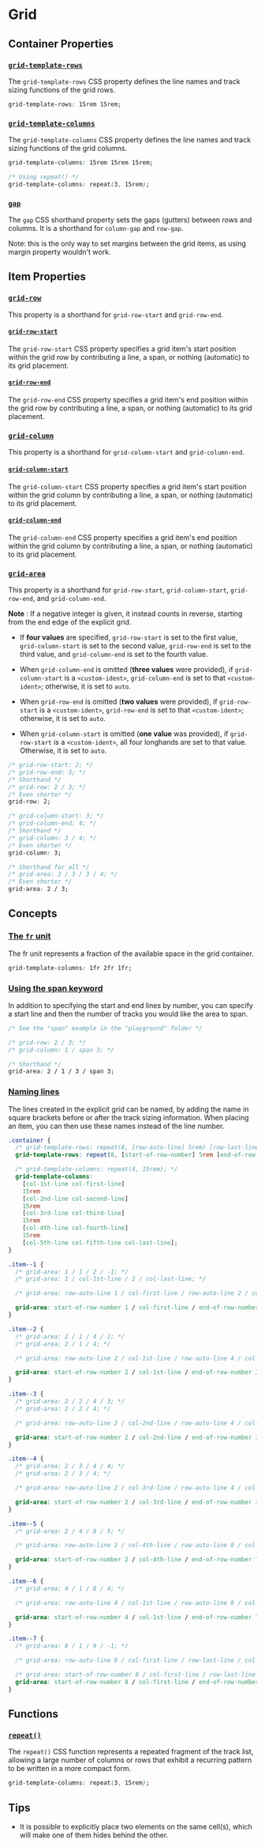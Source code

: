 # Grid

## Container Properties

### [`grid-template-rows`](https://developer.mozilla.org/en-US/docs/Web/CSS/grid-template-rows)

The `grid-template-rows` CSS property defines the line names and track sizing functions of the grid rows.

```css
grid-template-rows: 15rem 15rem;
```

### [`grid-template-columns`](https://developer.mozilla.org/en-US/docs/Web/CSS/grid-template-columns)

The `grid-template-columns` CSS property defines the line names and track sizing functions of the grid columns.

```css
grid-template-columns: 15rem 15rem 15rem;

/* Using repeat() */
grid-template-columns: repeat(3, 15rem);
```

### [`gap`](https://developer.mozilla.org/en-US/docs/Web/CSS/gap)

The `gap` CSS shorthand property sets the gaps (gutters) between rows and columns. It is a shorthand for `column-gap` and `row-gap`.

Note: this is the only way to set margins between the grid items, as using margin property wouldn't work.

## Item Properties

### [`grid-row`](https://developer.mozilla.org/en-US/docs/Web/CSS/grid-row)

This property is a shorthand for `grid-row-start` and `grid-row-end`.

#### [`grid-row-start`](https://developer.mozilla.org/en-US/docs/Web/CSS/grid-row-start)

The `grid-row-start` CSS property specifies a grid item's start position within the grid row by contributing a line, a span, or nothing (automatic) to its grid placement.

#### [`grid-row-end`](https://developer.mozilla.org/en-US/docs/Web/CSS/grid-row-end)

The `grid-row-end` CSS property specifies a grid item's end position within the grid row by contributing a line, a span, or nothing (automatic) to its grid placement.

### [`grid-column`](https://developer.mozilla.org/en-US/docs/Web/CSS/grid-column)

This property is a shorthand for `grid-column-start` and `grid-column-end`.

#### [`grid-column-start`](https://developer.mozilla.org/en-US/docs/Web/CSS/grid-column-start)

The `grid-column-start` CSS property specifies a grid item's start position within the grid column by contributing a line, a span, or nothing (automatic) to its grid placement.

#### [`grid-column-end`](https://developer.mozilla.org/en-US/docs/Web/CSS/grid-column-end)

The `grid-column-end` CSS property specifies a grid item's end position within the grid column by contributing a line, a span, or nothing (automatic) to its grid placement.

### [`grid-area`](https://developer.mozilla.org/en-US/docs/Web/CSS/grid-area)

This property is a shorthand for `grid-row-start`, `grid-column-start`, `grid-row-end`, and `grid-column-end`.

**Note** : If a negative integer is given, it instead counts in reverse, starting from the end edge of the explicit grid.

- If **four values** are specified, `grid-row-start` is set to the first value, `grid-column-start` is set to the second value, `grid-row-end` is set to the third value, and `grid-column-end` is set to the fourth value.

- When `grid-column-end` is omitted (**three values** were provided), if `grid-column-start` is a `<custom-ident>`, `grid-column-end` is set to that `<custom-ident>`; otherwise, it is set to `auto`.

- When `grid-row-end` is omitted (**two values** were provided), if `grid-row-start` is a `<custom-ident>`, `grid-row-end` is set to that `<custom-ident>`; otherwise, it is set to `auto`.

- When `grid-column-start` is omitted (**one value** was provided), if `grid-row-start` is a `<custom-ident>`, all four longhands are set to that value. Otherwise, it is set to `auto`.

```css
/* grid-row-start: 2; */
/* grid-row-end: 3; */
/* Shorthand */
/* grid-row: 2 / 3; */
/* Even shorter */
grid-row: 2;

/* grid-column-start: 3; */
/* grid-column-end: 4; */
/* Shorthand */
/* grid-column: 3 / 4; */
/* Even shorter */
grid-column: 3;

/* Shorthand for all */
/* grid-area: 2 / 3 / 3 / 4; */
/* Even shorter */
grid-area: 2 / 3;
```

## Concepts

### [The `fr` unit](https://developer.mozilla.org/en-US/docs/Web/CSS/CSS_grid_layout/Basic_concepts_of_grid_layout#the_fr_unit)

The fr unit represents a fraction of the available space in the grid container.

```css
grid-template-columns: 1fr 2fr 1fr;
```

### [Using the span keyword](https://developer.mozilla.org/en-US/docs/Web/CSS/CSS_grid_layout/Grid_layout_using_line-based_placement#using_the_span_keyword)

In addition to specifying the start and end lines by number, you can specify a start line and then the number of tracks you would like the area to span.

```css
/* See the "span" example in the "playground" folder */

/* grid-row: 2 / 3; */
/* grid-column: 1 / span 3; */

/* Shorthand */
grid-area: 2 / 1 / 3 / span 3;
```

### [Naming lines](https://developer.mozilla.org/en-US/docs/Glossary/Grid_Lines#naming_lines)

The lines created in the explicit grid can be named, by adding the name in square brackets before or after the track sizing information. When placing an item, you can then use these names instead of the line number.

<!-- prettier-ignore -->
```css
.container {
  /* grid-template-rows: repeat(8, [row-auto-line] 5rem) [row-last-line]; */
  grid-template-rows: repeat(8, [start-of-row-number] 5rem [end-of-row-number]) [row-last-line];

  /* grid-template-columns: repeat(4, 15rem); */
  grid-template-columns:
    [col-1st-line col-first-line]
    15rem
    [col-2nd-line col-second-line]
    15rem
    [col-3rd-line col-third-line]
    15rem
    [col-4th-line col-fourth-line]
    15rem
    [col-5th-line col-fifth-line col-last-line];
}

.item--1 {
  /* grid-area: 1 / 1 / 2 / -1; */
  /* grid-area: 1 / col-1st-line / 2 / col-last-line; */

  /* grid-area: row-auto-line 1 / col-first-line / row-auto-line 2 / col-last-line; */

  grid-area: start-of-row-number 1 / col-first-line / end-of-row-number 1 / col-last-line;
}

.item--2 {
  /* grid-area: 2 / 1 / 4 / 2; */
  /* grid-area: 2 / 1 / 4; */

  /* grid-area: row-auto-line 2 / col-1st-line / row-auto-line 4 / col-2nd-line; */

  grid-area: start-of-row-number 2 / col-1st-line / end-of-row-number 3 / col-2nd-line;
}

.item--3 {
  /* grid-area: 2 / 2 / 4 / 3; */
  /* grid-area: 2 / 2 / 4; */

  /* grid-area: row-auto-line 2 / col-2nd-line / row-auto-line 4 / col-3rd-line; */

  grid-area: start-of-row-number 2 / col-2nd-line / end-of-row-number 3 / col-3rd-line;
}

.item--4 {
  /* grid-area: 2 / 3 / 4 / 4; */
  /* grid-area: 2 / 3 / 4; */

  /* grid-area: row-auto-line 2 / col-3rd-line / row-auto-line 4 / col-fourth-line; */

  grid-area: start-of-row-number 2 / col-3rd-line / end-of-row-number 3 / col-fourth-line;
}

.item--5 {
  /* grid-area: 2 / 4 / 8 / 5; */

  /* grid-area: row-auto-line 2 / col-4th-line / row-auto-line 8 / col-last-line; */

  grid-area: start-of-row-number 2 / col-4th-line / end-of-row-number 7 / col-last-line;
}

.item--6 {
  /* grid-area: 4 / 1 / 8 / 4; */

  /* grid-area: row-auto-line 4 / col-1st-line / row-auto-line 8 / col-4th-line; */

  grid-area: start-of-row-number 4 / col-1st-line / end-of-row-number 7 / col-4th-line;
}

.item--7 {
  /* grid-area: 8 / 1 / 9 / -1; */

  /* grid-area: row-auto-line 8 / col-first-line / row-last-line / col-last-line; */

  /* grid-area: start-of-row-number 8 / col-first-line / row-last-line / col-last-line; */
  grid-area: start-of-row-number 8 / col-first-line / end-of-row-number 8 / col-last-line;
}
```

## Functions

### [`repeat()`](https://developer.mozilla.org/en-US/docs/Web/CSS/repeat)

The `repeat()` CSS function represents a repeated fragment of the track list, allowing a large number of columns or rows that exhibit a recurring pattern to be written in a more compact form.

```css
grid-template-columns: repeat(3, 15rem);
```

## Tips

- It is possible to explicitly place two elements on the same cell(s), which will make one of them hides behind the other.
